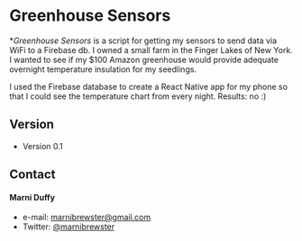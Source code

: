 Greenhouse Sensors
======
**Greenhouse Sensors* is a script for getting my sensors to send data via WiFi to a Firebase db.
I owned a small farm in the Finger Lakes of New York. I wanted to see if my $100 Amazon greenhouse would provide adequate overnight temperature insulation for my seedlings. 

I used the Firebase database to create a React Native app for my phone so that I could see the temperature chart from every night. 
Results: no :) 

## Version
* Version 0.1

## Contact
#### Marni Duffy
* e-mail: marnibrewster@gmail.com
* Twitter: [@marnibrewster](https://twitter.com/marnibrewster "marnibrewster on twitter")
